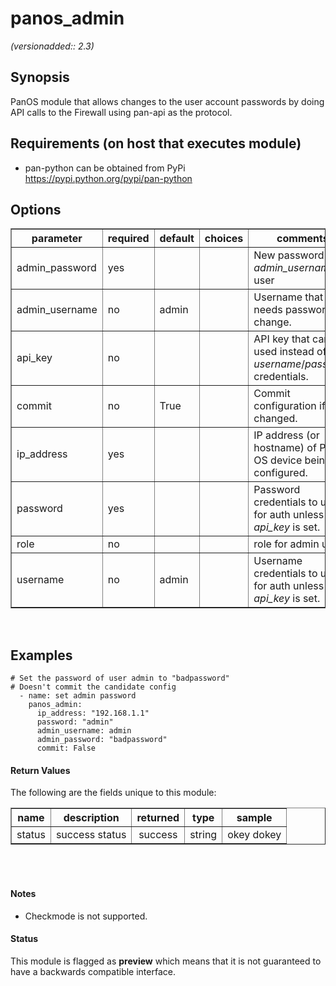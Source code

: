 # panos_admin

_(versionadded:: 2.3)_


## Synopsis

PanOS module that allows changes to the user account passwords by doing API calls to the Firewall using pan-api as the protocol.


## Requirements (on host that executes module)

- pan-python can be obtained from PyPi https://pypi.python.org/pypi/pan-python

## Options

<table border=1 cellpadding=4>
<tr>
<th class="head">parameter</th>
<th class="head">required</th>
<th class="head">default</th>
<th class="head">choices</th>
<th class="head">comments</th>
</tr>
<tr><td>admin_password<br/><div style="font-size: small;"></div></td>
<td>yes</td>
<td></td>
<td></td>
<td><div>New password for <em>admin_username</em> user</div></td></tr>
<tr><td>admin_username<br/><div style="font-size: small;"></div></td>
<td>no</td>
<td>admin</td>
<td></td>
<td><div>Username that needs password change.</div></td></tr>
<tr><td>api_key<br/><div style="font-size: small;"></div></td>
<td>no</td>
<td></td>
<td></td>
<td><div>API key that can be used instead of <em>username</em>/<em>password</em> credentials.</div></td></tr>
<tr><td>commit<br/><div style="font-size: small;"></div></td>
<td>no</td>
<td>True</td>
<td></td>
<td><div>Commit configuration if changed.</div></td></tr>
<tr><td>ip_address<br/><div style="font-size: small;"></div></td>
<td>yes</td>
<td></td>
<td></td>
<td><div>IP address (or hostname) of PAN-OS device being configured.</div></td></tr>
<tr><td>password<br/><div style="font-size: small;"></div></td>
<td>yes</td>
<td></td>
<td></td>
<td><div>Password credentials to use for auth unless <em>api_key</em> is set.</div></td></tr>
<tr><td>role<br/><div style="font-size: small;"></div></td>
<td>no</td>
<td></td>
<td></td>
<td><div>role for admin user</div></td></tr>
<tr><td>username<br/><div style="font-size: small;"></div></td>
<td>no</td>
<td>admin</td>
<td></td>
<td><div>Username credentials to use for auth unless <em>api_key</em> is set.</div></td></tr>
</table>
</br>



## Examples

    # Set the password of user admin to "badpassword"
    # Doesn't commit the candidate config
      - name: set admin password
        panos_admin:
          ip_address: "192.168.1.1"
          password: "admin"
          admin_username: admin
          admin_password: "badpassword"
          commit: False
#### Return Values

The following are the fields unique to this module:

<table border=1 cellpadding=4>
<tr>
<th class="head">name</th>
<th class="head">description</th>
<th class="head">returned</th>
<th class="head">type</th>
<th class="head">sample</th>
</tr>

<tr>
    <td> status </td>
    <td> success status </td>
    <td align=center> success </td>
    <td align=center> string </td>
    <td align=center> okey dokey </td>
</tr>

</table>
</br></br>

#### Notes

- Checkmode is not supported.



#### Status

This module is flagged as **preview** which means that it is not guaranteed to have a backwards compatible interface.

